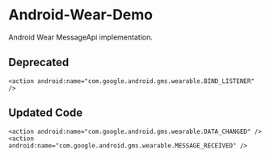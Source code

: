 Android-Wear-Demo
=================

Android Wear MessageApi implementation.

Deprecated
----------

```<action android:name="com.google.android.gms.wearable.BIND_LISTENER" />```

Updated Code
------------
```
<action android:name="com.google.android.gms.wearable.DATA_CHANGED" />
<action android:name="com.google.android.gms.wearable.MESSAGE_RECEIVED" />
```
